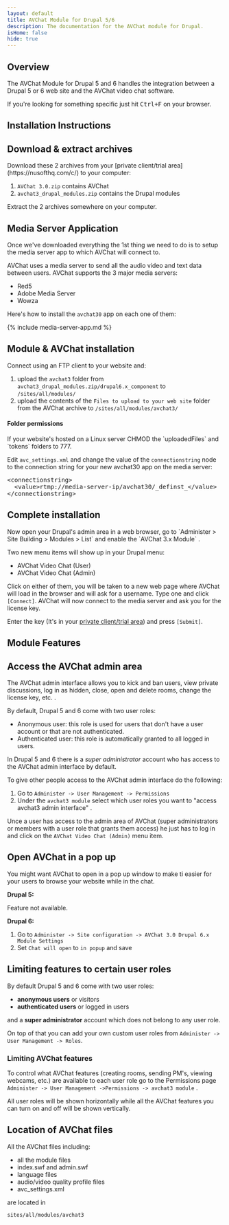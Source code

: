 ```yaml
---
layout: default
title: AVChat Module for Drupal 5/6
description: The documentation for the AVChat module for Drupal.
isHome: false
hide: true
---
```


<section class="bs-docs-section" markdown="1">
  <h1 id="overview" class="page-header">Overview</h1>
  <p class="lead">The AVChat Module for Drupal 5 and 6 handles the integration between a Drupal 5 or 6 web site and the AVChat video chat software.</p>

  If you're looking for something specific just hit <kbd>Ctrl+F</kbd> on your browser.
</section>

<section class="bs-docs-section" markdown="1">
  <h1 id="installation-instructions" class="page-header">Installation Instructions</h1>
<h2 id="installing-the-module">Download & extract archives</h2>
Download these 2 archives from your [private client/trial area](https://nusofthq.com/c/) to your computer:

1. `AVChat 3.0.zip` contains AVChat
2. `avchat3_drupal_modules.zip` contains the Drupal modules

Extract the 2 archives somewhere on your computer.

<h2 id="installing-the-module">Media Server Application</h2>
Once we've downloaded everything the 1st thing we need to do is to setup the media server app to which AVChat will connect to.

AVChat uses a media server to send all the audio video and text data between users. AVChat supports the 3 major media servers:

* Red5
* Adobe Media Server
* Wowza

Here's how to install the `avchat30` app on each one of them:

{% include media-server-app.md %}

<h2 id="installing-the-module">Module & AVChat installation</h2>
Connect using an FTP client to your website and:

1. upload the `avchat3` folder from `avchat3_drupal_modules.zip/drupal6.x_component` to `/sites/all/modules/`
2. upload the contents of the `Files to upload to your web site` folder from  the AVChat archive to `/sites/all/modules/avchat3/`

<div class="bs-callout bs-callout-info" id="callout-tables-responsive-overflow"> <h4>Folder permissions</h4> <p markdown="1">If your website's hosted on a Linux server CHMOD the `uploadedFiles` and `tokens` folders to 777.</p> </div>

Edit `avc_settings.xml` and change the value of the `connectionstring` node to the connection string for your new avchat30 app on the media server:

<pre>
&lt;connectionstring&gt;
  &lt;value&gt;rtmp://media-server-ip/avchat30/_definst_&lt;/value&gt;
&lt;/connectionstring&gt;
</pre>
<h2 id="installing-the-module">Complete installation</h2>
Now open your Drupal's admin area in a web browser, go to `Administer > Site Building > Modules > List` and enable the `AVChat 3.x Module` .

Two new menu items will show up in your Drupal menu:

* AVChat Video Chat (User)
* AVChat Video Chat (Admin)

Click on either of them, you will be taken to a new web page where AVChat will load in the browser and will ask for a username. Type one and click `[Connect]`. AVChat will now connect to the media server and ask you for the license key.

Enter the key (It's in your [private client/trial area](https://nusofthq.com/c/)) and press `[Submit]`.



</section>


<section class="bs-docs-section" markdown="1">
  <h1 id="installation-instructions" class="page-header">Module Features</h1>
  <h2 id="accessing-the-avchat-admin-area">Access the AVChat admin area</h2>
The AVChat admin interface allows you to kick and ban users, view private discussions, log in as hidden, close, open and delete rooms, change the license key, etc. .

By default, Drupal 5 and 6 come with two user roles:

 * Anonymous user: this role is used for users that don't have a user account or that are not authenticated.
 * Authenticated user: this role is automatically granted to all logged in users.

In Drupal 5 and 6 there is a <em>super administrator</em> account who has access to the AVChat admin interface by default.

To give other people access to the AVChat admin interface do the following:

1. Go to `Administer -> User Management -> Permissions`
2. Under the `avchat3 module` select which user roles you want to "access avchat3 admin interface" .

Unce a user has access to the admin area of AVChat (super administrators or members with a user role that grants them access) he just has to log in and click on the `AVChat Video Chat (Admin)` menu item.

<h2 id="open-avchat-in-a-popup-window">Open AVChat in a pop up</h2>

You might want AVChat to open in a pop up window to make ti easier for your users to browse your website while in the chat.

**Drupal 5:**

Feature not available.

**Drupal 6:**

1. Go to `Administer -> Site configuration -> AVChat 3.0 Drupal 6.x Module Settings`
2. Set `Chat will open` to `in popup` and save

  <h2 id="permissions">Limiting features to certain user roles</h2>
  By default Drupal 5 and 6 come with two user roles:

  * **anonymous users** or visitors
  * **authenticated users** or logged in users

  and a **super administrator** account which does not belong to any user role.

On top of that you can add your own custom user roles from `Administer -> User Management -> Roles`.
<h3>Limiting AVChat features</h3>

To control what AVChat features (creating rooms, sending PM's, viewing webcams, etc.) are available to each user role go to the Permissions page `Administer -> User Management ->Permissions -> avchat3 module` .

All user roles will be shown horizontally while all the AVChat features you can turn on and off will be shown vertically.

  <h2 id="location-of-avchat-files">Location of AVChat files</h2>
  All the AVChat  files including:

  * all the module files
  * index.swf and admin.swf
  * language files
  * audio/video quality profile files
  * avc_settings.xml


  are located in

  `sites/all/modules/avchat3`


</section>
